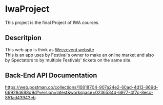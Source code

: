 # IwaProject

This project is the final Project of IWA courses.

## Descritpion

This web app is think as [Weezevent website](https://weezevent.com/en-gb/)\
This is an app uses by Festival's owner to make an online market and also by Spectators to by multiple Festivals' tickets on the same site.


## Back-End API Documentation

<https://web.postman.co/collections/10818704-907a24e2-60ad-4d13-869d-66928d688d9d?version=latest&workspace=0236534d-6977-4f7c-8ecc-851ad43943eb>